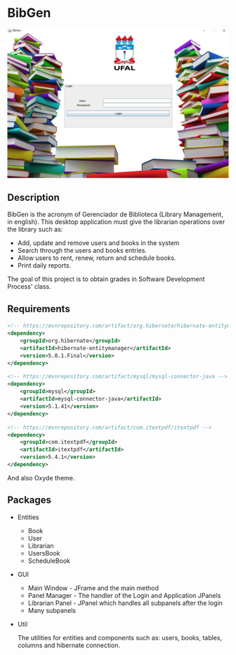 # BibGen

![BibGen](bibgen.png)</br>

## Description
   BibGen is the acronym of Gerenciador de Biblioteca (Library Management, in english).
   This desktop application must give the librarian operations over the library such as:
   
   * Add, update and remove users and books in the system
   * Search through the users and books entries.
   * Allow users to rent, renew, return and schedule books.
   * Print daily reports. 

   The goal of this project is to obtain grades in Software Development Process' class.
    
## Requirements
```xml
<!-- https://mvnrepository.com/artifact/org.hibernate/hibernate-entitymanager -->
<dependency>
    <groupId>org.hibernate</groupId>
    <artifactId>hibernate-entitymanager</artifactId>
    <version>5.0.1.Final</version>
</dependency>
```

```xml
<!-- https://mvnrepository.com/artifact/mysql/mysql-connector-java -->
<dependency>
    <groupId>mysql</groupId>
    <artifactId>mysql-connector-java</artifactId>
    <version>5.1.41</version>
</dependency>
```

```xml
<!-- https://mvnrepository.com/artifact/com.itextpdf/itextpdf -->
<dependency>
    <groupId>com.itextpdf</groupId>
    <artifactId>itextpdf</artifactId>
    <version>5.4.1</version>
</dependency>
```

And also Oxyde theme.

## Packages
* Entities

    
    * Book
    * User
    * Librarian
    * UsersBook
    * ScheduleBook
    
* GUI 
    
   
    * Main Window - JFrame and the main method
    * Panel Manager - The handler of the Login and Application JPanels
    * Librarian Panel - JPanel which handles all subpanels after the login
    * Many subpanels
    
* Util

    The utilities for entities and components such as: users, books, tables, columns and hibernate connection.

